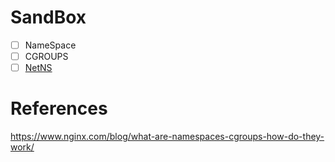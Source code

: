 # SandBox


- [ ] NameSpace
- [ ] CGROUPS
- [ ] [NetNS](NETNS.md)

# References

https://www.nginx.com/blog/what-are-namespaces-cgroups-how-do-they-work/



